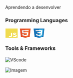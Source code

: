 Aprendendo a desenvolver
<!-- Skills: Programming Languages -->
  <div style="flex-basis: 48%;">
    <h3>Programming Languages</h3>
   <img align="center" alt="Js" height="30" width="40" src="https://raw.githubusercontent.com/devicons/devicon/master/icons/javascript/javascript-plain.svg">
    <img align="center" alt="HTML" height="30" width="40" src="https://raw.githubusercontent.com/devicons/devicon/master/icons/html5/html5-original.svg">
    <img align="center" alt="CSS" height="30" width="40" src="https://raw.githubusercontent.com/devicons/devicon/master/icons/css3/css3-original.svg">

  <!-- Skills: Tools & Frameworks -->
  <div style="flex-basis: 48%;">
    <h3>Tools & Frameworks</h3>
    <img align="center" alt="VScode" height="30" width="40" src="https://cdn.jsdelivr.net/gh/devicons/devicon/icons/vscode/vscode-original.svg">

    
 <!-- GIF -->
<p align="left">
  <img align="center" src=https://media.giphy.com/media/OMFfLpauGoT4c/giphy.gif?cid=ecf05e47bw3054p8g92qak47donnl50ym87kud003zniqs7c&ep=v1_gifs_search&rid=giphy.gif&ct=g alt="Imagem">
</p>
